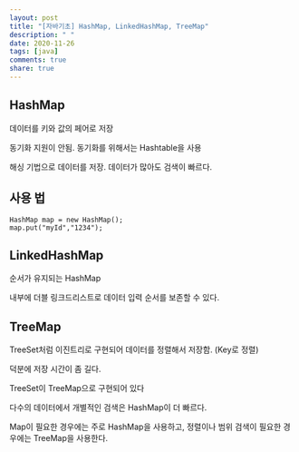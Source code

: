 ```yaml
---
layout: post
title: "[자바기초] HashMap, LinkedHashMap, TreeMap"
description: " "
date: 2020-11-26
tags: [java]
comments: true
share: true
---
```


## HashMap  

데이터를 키와 값의 페어로 저장  

동기화 지원이 안됨. 동기화를 위해서는 Hashtable을 사용  

해싱 기법으로 데이터를 저장. 데이터가 많아도 검색이 빠르다.


## 사용 법 

```
HashMap map = new HashMap();
map.put("myId","1234");
```


## LinkedHashMap  

순서가 유지되는 HashMap

내부에 더블 링크드리스트로 데이터 입력 순서를 보존할 수 있다.
  

## TreeMap  

TreeSet처럼 이진트리로 구현되어 데이터를 정렬해서 저장함. (Key로 정렬) 

덕분에 저장 시간이 좀 길다. 

TreeSet이 TreeMap으로 구현되어 있다  

다수의 데이터에서 개별적인 검색은 HashMap이 더 빠르다. 

Map이 필요한 경우에는 주로 HashMap을 사용하고, 정렬이나 범위 검색이 필요한 경우에는 TreeMap을 사용한다.